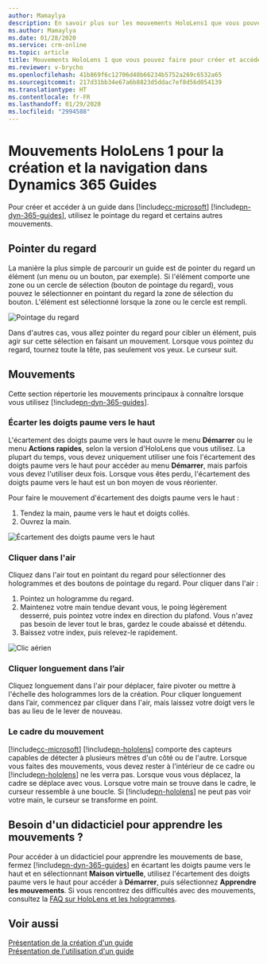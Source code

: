 ```yaml
---
author: Mamaylya
description: En savoir plus sur les mouvements HoloLens1 que vous pouvez utiliser pour créer et parcourir un guide dans Microsoft Dynamics365 guides, notamment pointer du regard, écarter les doigts paume vers le haut et cliquer dans l'air.
ms.author: Mamaylya
ms.date: 01/28/2020
ms.service: crm-online
ms.topic: article
title: Mouvements HoloLens 1 que vous pouvez faire pour créer et accéder à un guide dans Dynamics 365 Guides
ms.reviewer: v-brycho
ms.openlocfilehash: 41b869f6c12706d40b66234b5752a269c6532a65
ms.sourcegitcommit: 217d31bb34e67a6b8823d5ddac7ef8d56d054139
ms.translationtype: HT
ms.contentlocale: fr-FR
ms.lasthandoff: 01/29/2020
ms.locfileid: "2994588"
---
```

# <a name="hololens-1-gestures-for-authoring-and-navigating-in-dynamics-365-guides"></a>Mouvements HoloLens 1 pour la création et la navigation dans Dynamics 365 Guides 

Pour créer et accéder à un guide dans [!include[cc-microsoft](../includes/cc-microsoft.md)] [!include[pn-dyn-365-guides](../includes/pn-dyn-365-guides.md)], utilisez le pointage du regard et certains autres mouvements.

## <a name="gaze"></a>Pointer du regard
La manière la plus simple de parcourir un guide est de pointer du regard un élément (un menu ou un bouton, par exemple). Si l'élément comporte une zone ou un cercle de sélection (bouton de pointage du regard), vous pouvez le sélectionner en pointant du regard la zone de sélection du bouton. L'élément est sélectionné lorsque la zone ou le cercle est rempli. 

![Pointage du regard](media/gaze_fill_2.gif "Pointage du regard")
 
Dans d'autres cas, vous allez pointer du regard pour cibler un élément, puis agir sur cette sélection en faisant un mouvement. Lorsque vous pointez du regard, tournez toute la tête, pas seulement vos yeux. Le curseur suit. 

## <a name="gestures"></a>Mouvements
Cette section répertorie les mouvements principaux à connaître lorsque vous utilisez [!include[pn-dyn-365-guides](../includes/pn-dyn-365-guides.md)].

### <a name="bloom"></a>Écarter les doigts paume vers le haut 
L'écartement des doigts paume vers le haut ouvre le menu **Démarrer** ou le menu **Actions rapides**, selon la version d'HoloLens que vous utilisez. La plupart du temps, vous devez uniquement utiliser une fois l'écartement des doigts paume vers le haut pour accéder au menu **Démarrer**, mais parfois vous devez l'utiliser deux fois. Lorsque vous êtes perdu, l'écartement des doigts paume vers le haut est un bon moyen de vous réorienter. 

Pour faire le mouvement d'écartement des doigts paume vers le haut : 
1.  Tendez la main, paume vers le haut et doigts collés. 
2.  Ouvrez la main.

![Écartement des doigts paume vers le haut](media/bloom-gesture.PNG "Écartement des doigts paume vers le haut")
 
### <a name="air-tap"></a>Cliquer dans l'air
Cliquez dans l'air tout en pointant du regard pour sélectionner des hologrammes et des boutons de pointage du regard. Pour cliquer dans l'air :
1.  Pointez un hologramme du regard.
2.  Maintenez votre main tendue devant vous, le poing légèrement desserré, puis pointez votre index en direction du plafond. Vous n'avez pas besoin de lever tout le bras, gardez le coude abaissé et détendu.
3.  Baissez votre index, puis relevez-le rapidement.

![Clic aérien](media/air-tap-gesture.PNG "Présentation de la création")
 
### <a name="air-tap-and-hold"></a>Cliquer longuement dans l’air
Cliquez longuement dans l'air pour déplacer, faire pivoter ou mettre à l'échelle des hologrammes lors de la création. Pour cliquer longuement dans l’air, commencez par cliquer dans l'air, mais laissez votre doigt vers le bas au lieu de le lever de nouveau. 

### <a name="the-gesture-frame"></a>Le cadre du mouvement
[!include[cc-microsoft](../includes/cc-microsoft.md)] [!include[pn-hololens](../includes/pn-hololens.md)] comporte des capteurs capables de détecter à plusieurs mètres d'un côté ou de l'autre. Lorsque vous faites des mouvements, vous devez rester à l'intérieur de ce cadre ou [!include[pn-hololens](../includes/pn-hololens.md)] ne les verra pas. Lorsque vous vous déplacez, la cadre se déplace avec vous. Lorsque votre main se trouve dans le cadre, le curseur ressemble à une boucle. Si [!include[pn-hololens](../includes/pn-hololens.md)] ne peut pas voir votre main, le curseur se transforme en point.

## <a name="need-a-tutorial-on-gestures"></a>Besoin d'un didacticiel pour apprendre les mouvements ?
Pour accéder à un didacticiel pour apprendre les mouvements de base, fermez [!include[pn-dyn-365-guides](../includes/pn-dyn-365-guides.md)] en écartant les doigts paume vers le haut et en sélectionnant **Maison virtuelle**, utilisez l'écartement des doigts paume vers le haut pour accéder à **Démarrer**, puis sélectionnez **Apprendre les mouvements**. Si vous rencontrez des difficultés avec des mouvements, consultez la [FAQ sur HoloLens et les hologrammes](https://support.microsoft.com/help/13456/hololens-and-holograms-faq).

## <a name="see-also"></a>Voir aussi

[Présentation de la création d'un guide](authoring-overview.md)<br>
[Présentation de l'utilisation d'un guide](operator-overview.md)

